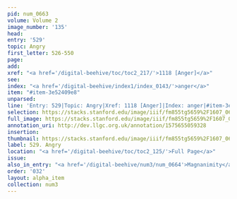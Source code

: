 ```yaml
---
pid: num_0663
volume: Volume 2
image_number: '135'
head: 
entry: '529'
topic: Angry
first_letter: 526-550
page: 
add: 
xref: "<a href='/digital-beehive/toc/toc2_217/'>1118 [Anger]</a>"
see: 
index: "<a href='/digital-beehive/index1/index_0143/'>anger</a>"
item: "#item-3e52409e8"
unparsed: 
line: 'Entry: 529|Topic: Angry|Xref: 1118 [Anger]|Index: anger|#item-3e52409e8'
selection: https://stacks.stanford.edu/image/iiif/fm855tg5659%2F1607_0602/365,2258,2916,467/full/0/default.jpg
full_image: https://stacks.stanford.edu/image/iiif/fm855tg5659%2F1607_0602/full/full/0/default.jpg
annotation_uri: http://dev.llgc.org.uk/annotation/1575655059328
insertion: 
thumbnail: https://stacks.stanford.edu/image/iiif/fm855tg5659%2F1607_0602/365,2258,600,180/250,/0/default.jpg
label: 529. Angry
location: "<a href='/digital-beehive/toc/toc2_125/'>Full Page</a>"
issue: 
also_in_entry: "<a href='/digital-beehive/num3/num_0664'>Magnanimity</a>"
order: '032'
layout: alpha_item
collection: num3
---
```

